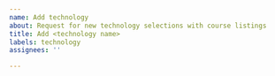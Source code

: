 ```yaml
---
name: Add technology
about: Request for new technology selections with course listings
title: Add <technology name>
labels: technology
assignees: ''

---
```



